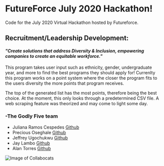 # FutureForce July 2020 Hackathon! 
Code for the July 2020 Virtual Hackathon hosted by Futureforce. 

## Recruitment/Leadership Development: 
#### *"Create solutions that address Diversity & Inclusion, empowering companies to create an equitable workforce."*

This program takes user input such as ethnicity, gender, undergraduate year, and more to find the best programs they should apply for!
Currenlty this program works on a point system where the closer the program fits to the users diversity the more points that program receives.

The top of the generated list has the most points, therefore being the best choice. At the moment, this only looks through a predetermined CSV file.
A web scraping feature was theorized and may come to light some day.

### -The Godly Five team
- Juliana Ramos Cespedes [Github](http://github.com/julianaramoscesp)
- Precious Oseghale [Github](https://github.com/PreciousOseghale)
- Jeffrey Ugochukwu [Github](https://github.com/JeffTheAggie)
- Jay Lambo [Github](https://github.com/JayLambo)
- Alan Torres [Github](https://github.com/alantorres4)

![Image of Collabocats](https://octodex.github.com/images/collabocats.jpg)
